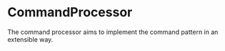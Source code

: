 CommandProcessor
================
The command processor aims to implement the command pattern in an extensible way. 
